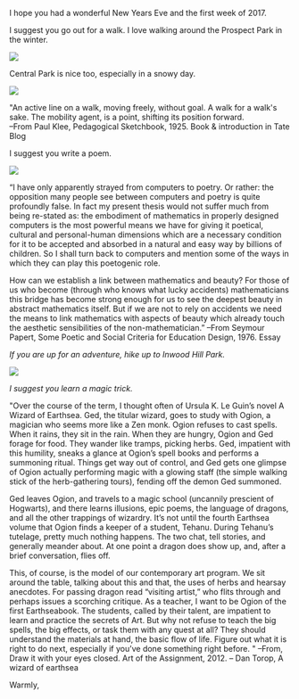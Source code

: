 
I hope you had a wonderful New Years Eve and the first week of 2017.

I suggest you go out for a walk. I love walking around the Prospect Park in the winter. 

![](https://c2.staticflickr.com/8/7425/12102986165_377bb54318_b.jpg)

Central Park is nice too, especially in a snowy day. 

![](https://c2.staticflickr.com/8/7297/12299282604_235a808e70_b.jpg)

"An active line on a walk, moving freely, without goal. A walk for a walk's sake. The mobility agent, is a point, shifting its position forward.  
–From Paul Klee, Pedagogical Sketchbook, 1925.  Book & introduction in Tate Blog

I suggest you write a poem. 

![](https://c2.staticflickr.com/4/3715/12298734955_3709398a95_b.jpg)

“I have only apparently strayed from computers to poetry. Or rather: the opposition many people see between computers and poetry is quite profoundly false. In fact my present thesis would not suffer much from being re-stated as: the embodiment of mathematics in properly designed computers is the most powerful means we have for giving it poetical, cultural and personal-human dimensions which are a necessary condition for it to be accepted and absorbed in a natural and easy way by billions of children. So I shall turn back to computers and mention some of the ways in which they can play this poetogenic role.

How can we establish a link between mathematics and beauty? For those of us who become (through who knows what lucky accidents) mathematicians this bridge has become strong enough for us to see the deepest beauty in abstract mathematics itself. But if we are not to rely on accidents we need the means to link mathematics with aspects of beauty which already touch the aesthetic sensibilities of the non-mathematician.”
–From Seymour Papert, Some Poetic and Social Criteria for Education Design, 1976. Essay

*If you are up for an adventure, hike up to Inwood Hill Park.* 

![](https://c2.staticflickr.com/8/7431/12326865705_593713ffae_b.jpg)

*I suggest you learn a magic trick.* 

"Over the course of the term, I thought often of Ursula K. Le Guin’s novel A Wizard of Earthsea. Ged, the titular wizard, goes to study with Ogion, a magician who seems more like a Zen monk. Ogion refuses to cast spells. When it rains, they sit in the rain. When they are hungry, Ogion and Ged forage for food. They wander like tramps, picking herbs. Ged, impatient with this humility, sneaks a glance at Ogion’s spell books and performs a summoning ritual. Things get way out of control, and Ged gets one glimpse of Ogion actually performing magic with a glowing staff (the simple walking stick of the herb-gathering tours), fending off the demon Ged summoned. 

Ged leaves Ogion, and travels to a magic school (uncannily prescient of Hogwarts), and there learns illusions, epic poems, the language of dragons, and all the other trappings of wizardry. It’s not until the fourth Earthsea volume that Ogion finds a keeper of a student, Tehanu. During Tehanu’s tutelage, pretty much nothing happens. The two chat, tell stories, and generally meander about. At one point a dragon does show up, and, after a brief conversation, flies off. 

This, of course, is the model of our contemporary art program. We sit around the table, talking about this and that, the uses of herbs and hearsay anecdotes. For passing dragon read “visiting artist,” who flits through and perhaps issues a scorching critique. As a teacher, I want to be Ogion of the first Earthseabook. The students, called by their talent, are impatient to learn and practice the secrets of Art. But why not refuse to teach the big spells, the big effects, or task them with any quest at all? They should understand the materials at hand, the basic flow of life. Figure out what it is right to do next, especially if you’ve done something right before. " 
–From, Draw it with your eyes closed. Art of the Assignment, 2012. – Dan Torop, A wizard of earthsea 

Warmly, 